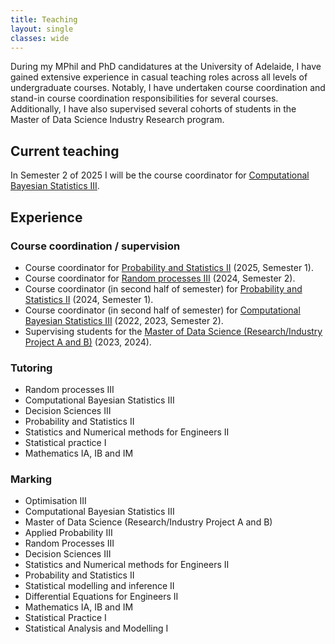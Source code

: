 ```yaml
---
title: Teaching
layout: single
classes: wide
---
```


During my MPhil and PhD candidatures at the University of Adelaide, I have gained extensive experience in casual teaching roles across all levels of undergraduate courses. Notably, I have undertaken course coordination and stand-in course coordination responsibilities for several courses. Additionally, I have also supervised several cohorts of students in the Master of Data Science Industry Research program.

## Current teaching

In Semester 2 of 2025 I will be the course coordinator for [Computational Bayesian Statistics III](https://www.adelaide.edu.au/course-outlines/110034/1/sem-2/2025/).

## Experience

### Course coordination / supervision

- Course coordinator for [Probability and Statistics II](https://www.adelaide.edu.au/course-outlines/104837/1/sem-1/) (2025, Semester 1).
- Course coordinator for [Random processes III](https://www.adelaide.edu.au/course-outlines/101488/1/sem-2/) (2024, Semester 2).
- Course coordinator (in second half of semester) for [Probability and Statistics II](https://www.adelaide.edu.au/course-outlines/104837/1/sem-1/) (2024, Semester 1).
- Course coordinator (in second half of semester) for [Computational Bayesian Statistics III](https://www.adelaide.edu.au/course-outlines/110034/1/sem-2/2023/) (2022, 2023, Semester 2).
- Supervising students for the [Master of Data Science (Research/Industry Project A and B)](https://www.adelaide.edu.au/course-outlines/111081/1/tri-2/) (2023, 2024).

### Tutoring

- Random processes III
- Computational Bayesian Statistics III
- Decision Sciences III
- Probability and Statistics II
- Statistics and Numerical methods for Engineers II
- Statistical practice I
- Mathematics IA, IB and IM

### Marking

- Optimisation III
- Computational Bayesian Statistics III
- Master of Data Science (Research/Industry Project A and B)
- Applied Probability III
- Random Processes III
- Decision Sciences III
- Statistics and Numerical methods for Engineers II
- Probability and Statistics II
- Statistical modelling and inference II
- Differential Equations for Engineers II
- Mathematics IA, IB and IM
- Statistical Practice I
- Statistical Analysis and Modelling I
